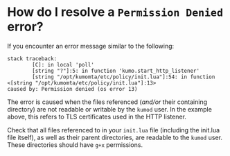 # How do I resolve a `Permission Denied` error?

If you encounter an error message similar to the following:

```shell
stack traceback:
        [C]: in local 'poll'
        [string "?"]:5: in function 'kumo.start_http_listener'
        [string "/opt/kumomta/etc/policy/init.lua"]:54: in function <[string "/opt/kumomta/etc/policy/init.lua"]:13>
caused by: Permission denied (os error 13)
```

The error is caused when the files referenced (*and/or* their containing directory) are not readable or writable by the `kumod` user. In the example above, this refers to TLS certificates used in the HTTP listener.

Check that all files referenced to in your `init.lua` file (including the init.lua file itself), as well as their parent directories, are readable to the `kumod` user. These directories should have `g+x` permissions.
